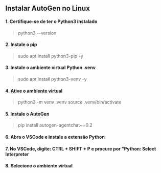 ## Instalar AutoGen no Linux

#### 1. Certifique-se de ter o Python3 instalado
> python3 --version

#### 2. Instale o pip
> sudo apt install python3-pip -y

#### 3. Instale o ambiente virtual Python .venv
> sudo apt install python3-venv -y

#### 4. Ative o ambiente virtual
> python3 -m venv .venv
> source .venv/bin/activate

#### 5. Instale o AutoGen
> pip install autogen-agentchat~=0.2

#### 6. Abra o VSCode e instale a extensão Python

#### 7. No VSCode, digite: CTRL + SHIFT + P e procure por "Python: Select Interpreter

#### 8. Selecione o ambiente virtual
